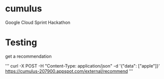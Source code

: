 # cumulus
Google Cloud Sprint Hackathon


# Testing

get a recommendation

'''
 curl -X POST -H "Content-Type: application/json"  -d '{"data": ["apple"]}' https://cumulus-207900.appspot.com/external/recommend
'''
